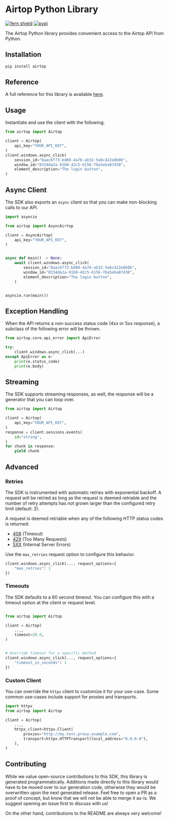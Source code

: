 # Airtop Python Library

[![fern shield](https://img.shields.io/badge/%F0%9F%8C%BF-Built%20with%20Fern-brightgreen)](https://buildwithfern.com?utm_source=github&utm_medium=github&utm_campaign=readme&utm_source=https%3A%2F%2Fgithub.com%2Fairtop-ai%2Fairtop-python-sdk)
[![pypi](https://img.shields.io/pypi/v/airtop)](https://pypi.python.org/pypi/airtop)

The Airtop Python library provides convenient access to the Airtop API from Python.

## Installation

```sh
pip install airtop
```

## Reference

A full reference for this library is available [here](./reference.md).

## Usage

Instantiate and use the client with the following:

```python
from airtop import Airtop

client = Airtop(
    api_key="YOUR_API_KEY",
)
client.windows.async_click(
    session_id="6aac6f73-bd89-4a76-ab32-5a6c422e8b0b",
    window_id="0334da2a-91b0-42c5-6156-76a5eba87430",
    element_description="The login button",
)
```

## Async Client

The SDK also exports an `async` client so that you can make non-blocking calls to our API.

```python
import asyncio

from airtop import AsyncAirtop

client = AsyncAirtop(
    api_key="YOUR_API_KEY",
)


async def main() -> None:
    await client.windows.async_click(
        session_id="6aac6f73-bd89-4a76-ab32-5a6c422e8b0b",
        window_id="0334da2a-91b0-42c5-6156-76a5eba87430",
        element_description="The login button",
    )


asyncio.run(main())
```

## Exception Handling

When the API returns a non-success status code (4xx or 5xx response), a subclass of the following error
will be thrown.

```python
from airtop.core.api_error import ApiError

try:
    client.windows.async_click(...)
except ApiError as e:
    print(e.status_code)
    print(e.body)
```

## Streaming

The SDK supports streaming responses, as well, the response will be a generator that you can loop over.

```python
from airtop import Airtop

client = Airtop(
    api_key="YOUR_API_KEY",
)
response = client.sessions.events(
    id="string",
)
for chunk in response:
    yield chunk
```

## Advanced

### Retries

The SDK is instrumented with automatic retries with exponential backoff. A request will be retried as long
as the request is deemed retriable and the number of retry attempts has not grown larger than the configured
retry limit (default: 2).

A request is deemed retriable when any of the following HTTP status codes is returned:

- [408](https://developer.mozilla.org/en-US/docs/Web/HTTP/Status/408) (Timeout)
- [429](https://developer.mozilla.org/en-US/docs/Web/HTTP/Status/429) (Too Many Requests)
- [5XX](https://developer.mozilla.org/en-US/docs/Web/HTTP/Status/500) (Internal Server Errors)

Use the `max_retries` request option to configure this behavior.

```python
client.windows.async_click(..., request_options={
    "max_retries": 1
})
```

### Timeouts

The SDK defaults to a 60 second timeout. You can configure this with a timeout option at the client or request level.

```python

from airtop import Airtop

client = Airtop(
    ...,
    timeout=20.0,
)


# Override timeout for a specific method
client.windows.async_click(..., request_options={
    "timeout_in_seconds": 1
})
```

### Custom Client

You can override the `httpx` client to customize it for your use-case. Some common use-cases include support for proxies
and transports.
```python
import httpx
from airtop import Airtop

client = Airtop(
    ...,
    httpx_client=httpx.Client(
        proxies="http://my.test.proxy.example.com",
        transport=httpx.HTTPTransport(local_address="0.0.0.0"),
    ),
)
```

## Contributing

While we value open-source contributions to this SDK, this library is generated programmatically.
Additions made directly to this library would have to be moved over to our generation code,
otherwise they would be overwritten upon the next generated release. Feel free to open a PR as
a proof of concept, but know that we will not be able to merge it as-is. We suggest opening
an issue first to discuss with us!

On the other hand, contributions to the README are always very welcome!
